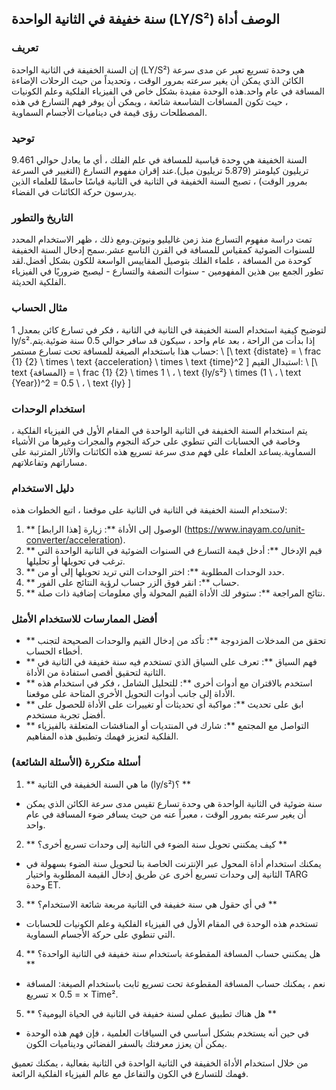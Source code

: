 ## سنة خفيفة في الثانية الواحدة (LY/S²) الوصف أداة

### تعريف
إن السنة الخفيفة في الثانية الواحدة (LY/S²) هي وحدة تسريع تعبر عن مدى سرعة الكائن الذي يمكن أن يغير سرعته بمرور الوقت ، وتحديداً من حيث الرحلات الإضاءة المسافة في عام واحد.هذه الوحدة مفيدة بشكل خاص في الفيزياء الفلكية وعلم الكونيات ، حيث تكون المسافات الشاسعة شائعة ، ويمكن أن يوفر فهم التسارع في هذه المصطلحات رؤى قيمة في ديناميات الأجسام السماوية.

### توحيد
السنة الخفيفة هي وحدة قياسية للمسافة في علم الفلك ، أي ما يعادل حوالي 9.461 تريليون كيلومتر (5.879 تريليون ميل).عند إقران مفهوم التسارع (التغيير في السرعة بمرور الوقت) ، تصبح السنة الخفيفة في الثانية في الثانية قياسًا حاسمًا للعلماء الذين يدرسون حركة الكائنات في الفضاء.

### التاريخ والتطور
تمت دراسة مفهوم التسارع منذ زمن غاليليو ونيوتن.ومع ذلك ، ظهر الاستخدام المحدد للسنوات الضوئية كمقياس للمسافة في القرن التاسع عشر.سمح إدخال السنة الخفيفة كوحدة من المسافة ، علماء الفلك بتوصيل المقاييس الواسعة للكون بشكل أفضل.لقد تطور الجمع بين هذين المفهومين - سنوات النصفة والتسارع - ليصبح ضروريًا في الفيزياء الفلكية الحديثة.

### مثال الحساب
لتوضيح كيفية استخدام السنة الخفيفة في الثانية في الثانية ، فكر في تسارع كائن بمعدل 1 ly/s².إذا بدأت من الراحة ، بعد عام واحد ، سيكون قد سافر حوالي 0.5 سنة ضوئية.يتم حساب هذا باستخدام الصيغة للمسافة تحت تسارع مستمر:
\ [\ text {distate} = \ frac {1} {2} \ times \ text {acceleration} \ times \ text {time}^2 \]
استبدال القيم:
\ [\ text {المسافة} = \ frac {1} {2} \ times 1 \ ، \ text {ly/s²} \ times (1 \ ، \ text {Year})^2 = 0.5 \ ، \ text {ly} \]

### استخدام الوحدات
يتم استخدام السنة الخفيفة في الثانية الواحدة في المقام الأول في الفيزياء الفلكية ، وخاصة في الحسابات التي تنطوي على حركة النجوم والمجرات وغيرها من الأشياء السماوية.يساعد العلماء على فهم مدى سرعة تسريع هذه الكائنات والآثار المترتبة على مساراتهم وتفاعلاتهم.

### دليل الاستخدام
لاستخدام السنة الخفيفة في الثانية في الثانية على موقعنا ، اتبع الخطوات هذه:
1. ** الوصول إلى الأداة **: زيارة [هذا الرابط] (https://www.inayam.co/unit-converter/acceleration).
2. ** قيم الإدخال **: أدخل قيمة التسارع في السنوات الضوئية في الثانية الواحدة التي ترغب في تحويلها أو تحليلها.
3. ** حدد الوحدات المطلوبة **: اختر الوحدات التي تريد تحويلها إلى أو من.
4. ** حساب **: انقر فوق الزر حساب لرؤية النتائج على الفور.
5. ** نتائج المراجعة **: ستوفر لك الأداة القيم المحولة وأي معلومات إضافية ذات صلة.

### أفضل الممارسات للاستخدام الأمثل
- ** تحقق من المدخلات المزدوجة **: تأكد من إدخال القيم والوحدات الصحيحة لتجنب أخطاء الحساب.
- ** فهم السياق **: تعرف على السياق الذي تستخدم فيه سنة خفيفة في الثانية في الثانية لتحقيق أقصى استفادة من الأداة.
- ** استخدم بالاقتران مع أدوات أخرى **: للتحليل الشامل ، فكر في استخدام هذه الأداة إلى جانب أدوات التحويل الأخرى المتاحة على موقعنا.
- ** ابق على تحديث **: مواكبة أي تحديثات أو تغييرات على الأداة للحصول على أفضل تجربة مستخدم.
- ** التواصل مع المجتمع **: شارك في المنتديات أو المناقشات المتعلقة بالفيزياء الفلكية لتعزيز فهمك وتطبيق هذه المفاهيم.

### أسئلة متكررة (الأسئلة الشائعة)

1. ** ما هي السنة الخفيفة في الثانية (ly/s²)؟ **
- سنة ضوئية في الثانية الواحدة هي وحدة تسارع تقيس مدى سرعة الكائن الذي يمكن أن يغير سرعته بمرور الوقت ، معبراً عنه من حيث يسافر ضوء المسافة في عام واحد.

2. ** كيف يمكنني تحويل سنة الضوء في الثانية إلى وحدات تسريع أخرى؟ **
- يمكنك استخدام أداة المحول عبر الإنترنت الخاصة بنا لتحويل سنة الضوء بسهولة في الثانية إلى وحدات تسريع أخرى عن طريق إدخال القيمة المطلوبة واختيار TARG وحدة ET.

3. ** في أي حقول هي سنة خفيفة في الثانية مربعة شائعة الاستخدام؟ **
- تستخدم هذه الوحدة في المقام الأول في الفيزياء الفلكية وعلم الكونيات للحسابات التي تنطوي على حركة الأجسام السماوية.

4. ** هل يمكنني حساب المسافة المقطوعة باستخدام سنة خفيفة في الثانية الواحدة؟ **
- نعم ، يمكنك حساب المسافة المقطوعة تحت تسريع ثابت باستخدام الصيغة: المسافة = 0.5 × تسريع × Time².

5. ** هل هناك تطبيق عملي لسنة خفيفة في الثانية في الحياة اليومية؟ **
- في حين أنه يستخدم بشكل أساسي في السياقات العلمية ، فإن فهم هذه الوحدة يمكن أن يعزز معرفتك بالسفر الفضائي وديناميات الكون.

من خلال استخدام الأداة الخفيفة في الثانية الواحدة في الثانية بفعالية ، يمكنك تعميق فهمك للتسارع في الكون والتفاعل مع عالم الفيزياء الفلكية الرائعة.